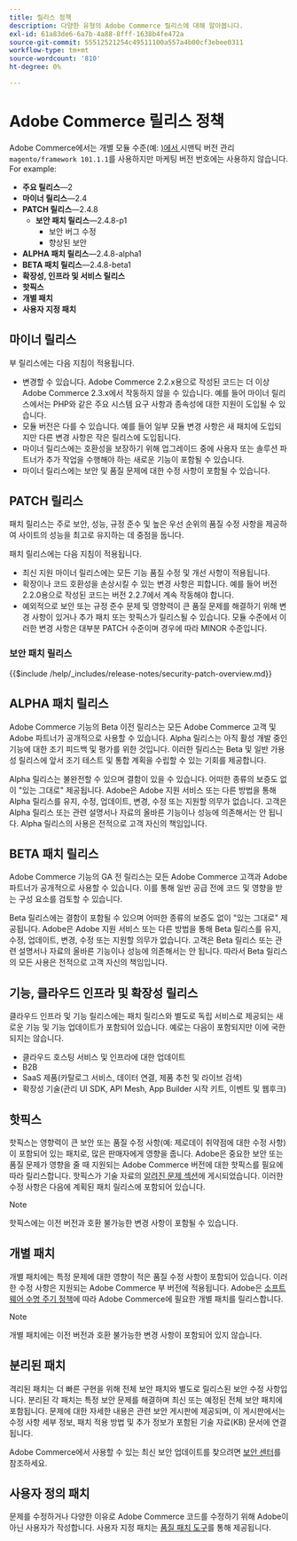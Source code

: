 ```yaml
---
title: 릴리스 정책
description: 다양한 유형의 Adobe Commerce 릴리스에 대해 알아봅니다.
exl-id: 61a83de6-6a7b-4a88-8fff-1638b4fe472a
source-git-commit: 55512521254c49511100a557a4b00cf3ebee0311
workflow-type: tm+mt
source-wordcount: '810'
ht-degree: 0%

---
```


# Adobe Commerce 릴리스 정책

Adobe Commerce에서는 개별 모듈 수준(예: [)에서 ](https://semver.org/)시맨틱 버전 관리`magento/framework 101.1.1`를 사용하지만 마케팅 버전 번호에는 사용하지 않습니다. For example:

- **주요 릴리스**—2
- **마이너 릴리스**—2.4
- **PATCH 릴리스**—2.4.8
   - **보안 패치 릴리스**—2.4.8-p1
      - 보안 버그 수정
      - 향상된 보안
- **ALPHA 패치 릴리스**—2.4.8-alpha1
- **BETA 패치 릴리스**—2.4.8-beta1
- **확장성, 인프라 및 서비스 릴리스**
- **핫픽스**
- **개별 패치**
- **사용자 지정 패치**

## 마이너 릴리스

부 릴리스에는 다음 지침이 적용됩니다.

- 변경할 수 있습니다. Adobe Commerce 2.2.x용으로 작성된 코드는 더 이상 Adobe Commerce 2.3.x에서 작동하지 않을 수 있습니다. 예를 들어 마이너 릴리스에서는 PHP와 같은 주요 시스템 요구 사항과 종속성에 대한 지원이 도입될 수 있습니다.
- 모듈 버전은 다를 수 있습니다. 예를 들어 일부 모듈 변경 사항은 새 패치에 도입되지만 다른 변경 사항은 작은 릴리스에 도입됩니다.
- 마이너 릴리스에는 호환성을 보장하기 위해 업그레이드 중에 사용자 또는 솔루션 파트너가 추가 작업을 수행해야 하는 새로운 기능이 포함될 수 있습니다.
- 마이너 릴리스에는 보안 및 품질 문제에 대한 수정 사항이 포함될 수 있습니다.

## PATCH 릴리스

패치 릴리스는 주로 보안, 성능, 규정 준수 및 높은 우선 순위의 품질 수정 사항을 제공하여 사이트의 성능을 최고로 유지하는 데 중점을 둡니다.

패치 릴리스에는 다음 지침이 적용됩니다.

- 최신 지원 마이너 릴리스에는 모든 기능 품질 수정 및 개선 사항이 적용됩니다.
- 확장이나 코드 호환성을 손상시킬 수 있는 변경 사항은 피합니다. 예를 들어 버전 2.2.0용으로 작성된 코드는 버전 2.2.7에서 계속 작동해야 합니다.
- 예외적으로 보안 또는 규정 준수 문제 및 영향력이 큰 품질 문제를 해결하기 위해 변경 사항이 있거나 추가 패치 또는 핫픽스가 릴리스될 수 있습니다. 모듈 수준에서 이러한 변경 사항은 대부분 PATCH 수준이며 경우에 따라 MINOR 수준입니다.

### 보안 패치 릴리스

{{$include /help/_includes/release-notes/security-patch-overview.md}}

## ALPHA 패치 릴리스

Adobe Commerce 기능의 Beta 이전 릴리스는 모든 Adobe Commerce 고객 및 Adobe 파트너가 공개적으로 사용할 수 있습니다. Alpha 릴리스는 아직 활성 개발 중인 기능에 대한 조기 피드백 및 평가를 위한 것입니다. 이러한 릴리스는 Beta 및 일반 가용성 릴리스에 앞서 조기 테스트 및 통합 계획을 수립할 수 있는 기회를 제공합니다.

Alpha 릴리스는 불완전할 수 있으며 결함이 있을 수 있습니다. 어떠한 종류의 보증도 없이 &quot;있는 그대로&quot; 제공됩니다. Adobe은 Adobe 지원 서비스 또는 다른 방법을 통해 Alpha 릴리스를 유지, 수정, 업데이트, 변경, 수정 또는 지원할 의무가 없습니다. 고객은 Alpha 릴리스 또는 관련 설명서나 자료의 올바른 기능이나 성능에 의존해서는 안 됩니다. Alpha 릴리스의 사용은 전적으로 고객 자신의 책임입니다.

## BETA 패치 릴리스

Adobe Commerce 기능의 GA 전 릴리스는 모든 Adobe Commerce 고객과 Adobe 파트너가 공개적으로 사용할 수 있습니다. 이를 통해 일반 공급 전에 코드 및 영향을 받는 구성 요소를 검토할 수 있습니다.

Beta 릴리스에는 결함이 포함될 수 있으며 어떠한 종류의 보증도 없이 &quot;있는 그대로&quot; 제공됩니다. Adobe은 Adobe 지원 서비스 또는 다른 방법을 통해 Beta 릴리스를 유지, 수정, 업데이트, 변경, 수정 또는 지원할 의무가 없습니다. 고객은 Beta 릴리스 또는 관련 설명서나 자료의 올바른 기능이나 성능에 의존해서는 안 됩니다. 따라서 Beta 릴리스의 모든 사용은 전적으로 고객 자신의 책임입니다.

## 기능, 클라우드 인프라 및 확장성 릴리스

클라우드 인프라 및 기능 릴리스에는 패치 릴리스와 별도로 독립 서비스로 제공되는 새로운 기능 및 기능 업데이트가 포함되어 있습니다. 예로는 다음이 포함되지만 이에 국한되지는 않습니다.

- 클라우드 호스팅 서비스 및 인프라에 대한 업데이트
- B2B
- SaaS 제품(카탈로그 서비스, 데이터 연결, 제품 추천 및 라이브 검색)
- 확장성 기술(관리 UI SDK, API Mesh, App Builder 시작 키트, 이벤트 및 웹후크)

## 핫픽스

핫픽스는 영향력이 큰 보안 또는 품질 수정 사항(예: 제로데이 취약점에 대한 수정 사항)이 포함되어 있는 패치로, 많은 판매자에게 영향을 줍니다. Adobe은 중요한 보안 또는 품질 문제가 영향을 줄 때 지원되는 Adobe Commerce 버전에 대한 핫픽스를 필요에 따라 릴리스합니다. 핫픽스가 기술 자료의 [알려진 문제 섹션](https://support.magento.com/hc/en-us/sections/360003869892-Known-issues-patches-attached-)에 게시되었습니다. 이러한 수정 사항은 다음에 계획된 패치 릴리스에 포함되어 있습니다.

>[!NOTE]
>
>핫픽스에는 이전 버전과 호환 불가능한 변경 사항이 포함될 수 있습니다.

## 개별 패치

개별 패치에는 특정 문제에 대한 영향이 적은 품질 수정 사항이 포함되어 있습니다. 이러한 수정 사항은 지원되는 Adobe Commerce 부 버전에 적용됩니다. Adobe은 [소프트웨어 수명 주기 정책](https://www.adobe.com/content/dam/cc/en/legal/terms/enterprise/pdfs/Adobe-Commerce-Software-Lifecycle-Policy.pdf)에 따라 Adobe Commerce에 필요한 개별 패치를 릴리스합니다.

>[!NOTE]
>
>개별 패치에는 이전 버전과 호환 불가능한 변경 사항이 포함되어 있지 않습니다.

## 분리된 패치

격리된 패치는 더 빠른 구현을 위해 전체 보안 패치와 별도로 릴리스된 보안 수정 사항입니다. 분리된 각 패치는 특정 보안 문제를 해결하며 최신 또는 예정된 전체 보안 패치에 포함됩니다. 문제에 대한 자세한 내용은 관련 보안 게시판에 제공되며, 이 게시판에서는 수정 사항 세부 정보, 패치 적용 방법 및 추가 정보가 포함된 기술 자료(KB) 문서에 연결됩니다.

Adobe Commerce에서 사용할 수 있는 최신 보안 업데이트를 찾으려면 [보안 센터](https://helpx.adobe.com/kr/security/products/magento.html)를 참조하세요.

## 사용자 정의 패치

문제를 수정하거나 다양한 이유로 Adobe Commerce 코드를 수정하기 위해 Adobe이 아닌 사용자가 작성합니다. 사용자 지정 패치는 [품질 패치 도구](https://experienceleague.adobe.com/ko/docs/commerce-operations/tools/quality-patches-tool/usage)를 통해 제공됩니다.

<!-- Last updated from includes: 2025-05-28 16:37:31 -->
